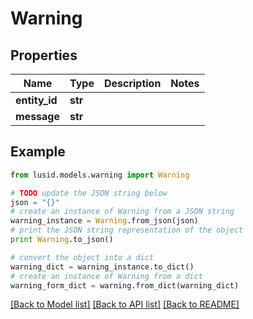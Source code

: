 # Warning


## Properties
Name | Type | Description | Notes
------------ | ------------- | ------------- | -------------
**entity_id** | **str** |  | 
**message** | **str** |  | 

## Example

```python
from lusid.models.warning import Warning

# TODO update the JSON string below
json = "{}"
# create an instance of Warning from a JSON string
warning_instance = Warning.from_json(json)
# print the JSON string representation of the object
print Warning.to_json()

# convert the object into a dict
warning_dict = warning_instance.to_dict()
# create an instance of Warning from a dict
warning_form_dict = warning.from_dict(warning_dict)
```
[[Back to Model list]](../README.md#documentation-for-models) [[Back to API list]](../README.md#documentation-for-api-endpoints) [[Back to README]](../README.md)


